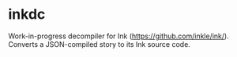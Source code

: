 # inkdc

Work-in-progress decompiler for Ink (https://github.com/inkle/ink/). Converts a JSON-compiled story to its Ink source code.
